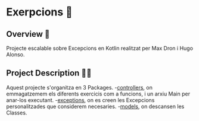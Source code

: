 # Exerpcions  🏮
## Overview 👀
Projecte escalable sobre Excepcions en Kotlin realitzat per Max Dron i Hugo Alonso.
## Project Description ✍🏼
Aquest projecte s'organitza en 3 Packages.
-[controllers](/src/main/kotlin/controllers), on emmagatzemem els diferents exercicis com a funcions, i un arxiu Main per anar-los executant.
-[exceptions](/src/main/kotlin/exceptions), on es creen les Excepcions personalitzades que considerem necesaries.
-[models](/src/main/kotlin/models), on descansen les Classes.


























